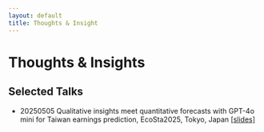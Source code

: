 ```yaml
---
layout: default
title: Thoughts & Insight
---
```


# Thoughts & Insights

## Selected Talks

- 20250505 Qualitative insights meet quantitative forecasts with GPT-4o mini for Taiwan earnings prediction, EcoSta2025, Tokyo, Japan [[slides]](https://drive.google.com/file/d/1ZfIQU6QzaxCPwvGFZXdggarIIltyIEsC/view?usp=drive_link)

<!---


## Thoughts


- [20241019 鄧惠文: 台灣精算師職涯發展與前景](https://venteng.github.io/thoughts/20241019actuary.html)
- [20250210 鄧惠文: 英文授課會不會太可怕？202509數理統計修課學生心得分享](https://venteng.github.io/Teaching/20241223_Math_Stat_Survey.html)
- [20250225 鄧惠文: 資財系大學畢業，但碩士班想往統計所發展？](https://venteng.github.io/thoughts/20250225_pursuit_stat.html)

## Events

- [20250528_鄧惠文/無限數學科學研究社](https://venteng.github.io/thoughts/20250528_RCMS.html)
- 20250618 Seminar with IDA

## Selected Talks

- 20250505 鄧惠文/資財系大學部: 教授研究領域說明會[[YouTube]](https://youtu.be/P4-LKKFHJbE) [[pdf]](https://drive.google.com/file/d/1LsaFgtqkZD5zKxnrCojs5Dbls1fuXJwK/view?usp=sharing)
- 20250515 鄧惠文/新竹高中數理資優班/數學的奇幻旅程：從大學課堂到金融AI應用 [[YouTube]](https://youtu.be/yIdvhvb_8ZA)[[pdf]](https://drive.google.com/file/d/1Vq419YCp78qPs5gWXVTlasXWDIrBOF32/view?usp=drive_link)
- 20250602 鄧惠文/國立政治大學統計學系: Financial analytics of inverse BTC options in a stochastic volatility worlds [[pdf]](https://drive.google.com/file/d/1eJuI0a0hCQ3LiHBJ9-pLwe4zYZ7pc7No/view?usp=sharing)



## 來一點數學吧
- [20250523 康明軒：矩陣乘法到底誰是行誰是列？Granger Causality Network的線性代數觀點](https://hackmd.io/@mhkang/HkIQOF2bxg)
- [20240627 南區統計研討會吳建福院士歸納五個研究創新的步驟](https://venteng.github.io/thoughts/20240627_5steps.html)
- [20250408 A Practical Guide to AI-Assisted Research in Section 1 Writing](https://venteng.github.io/thoughts/20250408_AI_Research_1.html)

- [20250224 How do I create a gitHUB webpage?](https://chatgpt.com/share/67bc10df-5884-800c-b4d4-9441899c6b98)
- [鄧惠文/我怎麼轉換跑道，從數學系變成財金所呢？](https://hackmd.io/7XkdaE4yRAKAs2FIiEG5Lw)
- [鄧惠文/碩士生可能會想知道的?](https://hackmd.io/7XA3UFoCRjqT1kW6E4HZbw)
- [鄧惠文/導生分享](https://hackmd.io/nf4uLb40TUW2axK_jCLQLA)
-->
